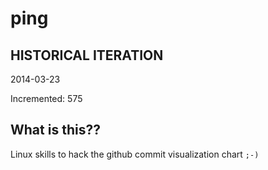 # ping

## HISTORICAL ITERATION
2014-03-23

Incremented: 575

## What is this?? 
Linux skills to hack the github commit visualization chart `;-)`
